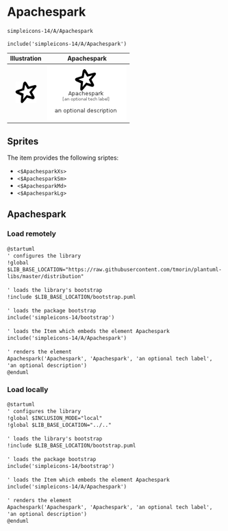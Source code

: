 # Apachespark


```text
simpleicons-14/A/Apachespark
```

```text
include('simpleicons-14/A/Apachespark')
```



| Illustration | Apachespark |
| :---: | :---: |
| ![illustration for Illustration](../../simpleicons-14/A/Apachespark.png) | ![illustration for Apachespark](../../simpleicons-14/A/Apachespark.Local.png) |



## Sprites
The item provides the following sriptes:

- `<$ApachesparkXs>`
- `<$ApachesparkSm>`
- `<$ApachesparkMd>`
- `<$ApachesparkLg>`





## Apachespark

### Load remotely
```plantuml
@startuml
' configures the library
!global $LIB_BASE_LOCATION="https://raw.githubusercontent.com/tmorin/plantuml-libs/master/distribution"

' loads the library's bootstrap
!include $LIB_BASE_LOCATION/bootstrap.puml

' loads the package bootstrap
include('simpleicons-14/bootstrap')

' loads the Item which embeds the element Apachespark
include('simpleicons-14/A/Apachespark')

' renders the element
Apachespark('Apachespark', 'Apachespark', 'an optional tech label', 'an optional description')
@enduml
```

### Load locally
```plantuml
@startuml
' configures the library
!global $INCLUSION_MODE="local"
!global $LIB_BASE_LOCATION="../.."

' loads the library's bootstrap
!include $LIB_BASE_LOCATION/bootstrap.puml

' loads the package bootstrap
include('simpleicons-14/bootstrap')

' loads the Item which embeds the element Apachespark
include('simpleicons-14/A/Apachespark')

' renders the element
Apachespark('Apachespark', 'Apachespark', 'an optional tech label', 'an optional description')
@enduml
```

